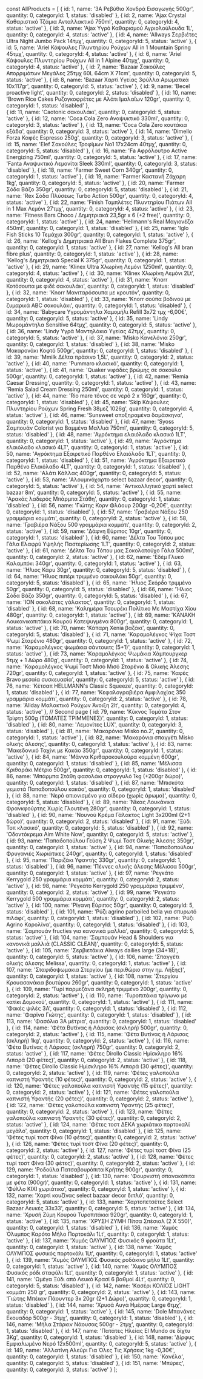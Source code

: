 const AllProducts = [
    { id: 1, name: '3Α Ρεβύθια Χονδρά Εισαγωγής 500gr', quantity: 0, categoryId: 1, status: 'disabled' },
    { id: 2, name: 'Ajax Crystal Καθαριστικό Τζάμια Ανταλλακτικό 750ml', quantity: 0, categoryId: 4, status: 'active' },
    { id: 3, name: 'Ajax Υγρό Καθαρισμού Αγριολούλουδα 1L', quantity: 0, categoryId: 4, status: 'active' },
    { id: 4, name: 'Allways Σερβιέτες Ultra Night Jumbo Pack 14τμχ', quantity: 0, categoryId: 5, status: 'active' },
    { id: 5, name: 'Ariel Κάψουλες Πλυντηρίου Ρούχων All in 1 Mountain Spring 45τμχ', quantity: 0, categoryId: 4, status: 'active' },
    { id: 6, name: 'Ariel Κάψουλες Πλυντηρίου Ρούχων All in 1 Alpine 40τμχ', quantity: 0, categoryId: 4, status: 'active' },
    { id: 7, name: 'Bazaar Σακούλες Απορριμάτων Μεγάλες 25τμχ 60L 64cm X 71cm', quantity: 0, categoryId: 5, status: 'active' },
    { id: 8, name: 'Bazaar Χαρτί Υγείας 3φύλλα Αρωματικά 10x117gr', quantity: 0, categoryId: 5, status: 'active' },
    { id: 9, name: 'Becel proactive light', quantity: 0, categoryId: 2, status: 'disabled' },
    { id: 10, name: 'Brown Rice Cakes Ρυζογκοφρέτες με Αλάτι Ιμαλαϊων 120gr', quantity: 0, categoryId: 1, status: 'disabled' },   
    { id: 11, name: 'Caotonic σακουλάκι', quantity: 0, categoryId: 5, status: 'active' },
    { id: 12, name: 'Coca Cola Zero Αναψυκτικό 330ml', quantity: 0, categoryId: 3, status: 'active' },
    { id: 13, name: 'Coca Cola Zero κουτάκια εξάδα', quantity: 0, categoryId: 3, status: 'active' },
    { id: 14, name: 'Dimello Forza Καφές Espresso 250g', quantity: 0, categoryId: 3, status: 'active' },
    { id: 15, name: 'Elef Σακούλες Τροφίμων No1 17x24cm 40τμχ', quantity: 0, categoryId: 5, status: 'disabled' },
    { id: 16, name: 'Fa Αφρόλουτρο Active Energizing 750ml', quantity: 0, categoryId: 5, status: 'active' },
    { id: 17, name: 'Fanta Αναψυκτικό Λεμονίτα Sleek 330ml', quantity: 0, categoryId: 3, status: 'disabled' },
    { id: 18, name: 'Farmer Sweet Corn 340gr', quantity: 0, categoryId: 1, status: 'active' },
    { id: 19, name: 'Farmer Καστανή Ζάχαρη 1kg', quantity: 0, categoryId: 5, status: 'active' },
    { id: 20, name: 'Farmer Σόδα Βάζο 350gr', quantity: 0, categoryId: 5, status: 'disabled' },
    { id: 21, name: 'Rex Σόδα Πλύσεως Turbo Action 500gr', quantity: 0, categoryId: 4, status: 'active' },
    { id: 22, name: 'Finish Ταμπλέτες Πλυντηρίου Πιάτων All in 1 Max Λεμόνι 27τμχ', quantity: 0, categoryId: 4, status: 'active' },
    { id: 23, name: 'Fitness Bars Choco / Δημητριακά 23,5gr x 6 (+2 free)', quantity: 0, categoryId: 1, status: 'active' },
    { id: 24, name: 'Hellmann\'s Real Μαγιονέζα 450ml', quantity: 0, categoryId: 1, status: 'disabled' },
    { id: 25, name: 'Iglo Fish Sticks 10 Τεμάχια 300gr', quantity: 0, categoryId: 1, status: 'active' },
    { id: 26, name: 'Kellog\'s Δημητριακά All Bran Flakes Complete 375gr', quantity: 0, categoryId: 1, status: 'active' },
    { id: 27, name: 'Kellog\'s All bran fibre plus', quantity: 0, categoryId: 1, status: 'active' },
    { id: 28, name: 'Kellog\'s Δημητριακά Special K 375gr', quantity: 0, categoryId: 1, status: 'active' },
    { id: 29, name: 'Klinex Ultra Χλωρίνη Λεμόνι 1250ml', quantity: 0, categoryId: 4, status: 'active' },
    { id: 30, name: 'Klinex Χλωρίνη Λεμόνι 2Lt', quantity: 0, categoryId: 4, status: 'active' },
    { id: 31, name: 'Knorr Κοτόσουπα με φιδέ σακουλάκι', quantity: 0, categoryId: 1, status: 'disabled' },
    { id: 32, name: 'Knorr Μανιταρόσουπα με κρουτόν', quantity: 0, categoryId: 1, status: 'disabled' },
    { id: 33, name: 'Knorr σούπα βοδινού με ζυμαρικά ABC σακουλάκι', quantity: 0, categoryId: 1, status: 'disabled' },
    { id: 34, name: 'Babycare Υγρομάντηλα Χαμομήλι Refill 3x72 τμχ -6,00€', quantity: 0, categoryId: 5, status: 'active' },
    { id: 35, name: 'Lindy Μωρομάντηλα Sensitive 64τμχ', quantity: 0, categoryId: 5, status: 'active' },
    { id: 36, name: 'Lindy Υγρά Μαντηλάκια Υγείας 42τμχ', quantity: 0, categoryId: 5, status: 'active' },
    { id: 37, name: 'Misko Κανελόνια 250gr', quantity: 0, categoryId: 1, status: 'disabled' },
    { id: 38, name: 'Misko Μακαρονάκι Κοφτό 500gr', quantity: 0, categoryId: 1, status: 'disabled' },
    { id: 39, name: 'Mmilk Δέλτα πράσινο 1,5L', quantity: 0, categoryId: 2, status: 'active' },
    { id: 40, name: 'Pummaro κλασικό', quantity: 0, categoryId: 1, status: 'active' },
    { id: 41, name: 'Quaker νιφάδες βρώμης σε σακούλα 500gr', quantity: 0, categoryId: 1, status: 'active' },
    { id: 42, name: 'Remia Caesar Dressing', quantity: 0, categoryId: 1, status: 'active' },
    { id: 43, name: 'Remia Salad Cream Dressing 250ml', quantity: 0, categoryId: 1, status: 'active' },
    { id: 44, name: 'Rio mare τόνος σε νερό 2 x 160gr', quantity: 0, categoryId: 1, status: 'disabled' },
    { id: 45, name: 'Skip Κάψουλες Πλυντηρίου Ρούχων Spring Fresh 38μεζ 1026g', quantity: 0, categoryId: 4, status: 'active' },
    { id: 46, name: 'Sunsweet αποξηραμένα δαμάσκηνα', quantity: 0, categoryId: 1, status: 'disabled' },
    { id: 47, name: 'Syoss Σαμπουάν Colorist για Βαμμένα Μαλλιά 750ml', quantity: 0, categoryId: 5, status: 'disabled' },
    { id: 48, name: 'Αγρόκτημα ελαιόλαδο κλασικό 1LT', quantity: 0, categoryId: 1, status: 'active' },
    { id: 49, name: 'Αγρόκτημα ελαιόλαδο κλασικό 4LT', quantity: 0, categoryId: 1, status: 'active' },
    { id: 50, name: 'Αγρόκτημα Εξαιρετικό Παρθένο Ελαιόλαδο 1LT', quantity: 0, categoryId: 1, status: 'disabled' },
    { id: 51, name: 'Αγρόκτημα Εξαιρετικό Παρθένο Ελαιόλαδο 4LT', quantity: 0, categoryId: 1, status: 'disabled' },
    { id: 52, name: 'Αλάτι Κάλλας 400gr', quantity: 0, categoryId: 5, status: 'active' },
    { id: 53, name: 'Αλουμινόχαρτο select bazaar decor', quantity: 0, categoryId: 5, status: 'active' },
    { id: 54, name: 'Αντικολλητικό χαρτί select bazaar 8m', quantity: 0, categoryId: 5, status: 'active' },
    { id: 55, name: 'Αρακάς λαδερός Μπάρμπα Στάθη', quantity: 0, categoryId: 1, status: 'disabled' },
    { id: 56, name: 'Γιώτης Κορν Φλάουρ 200gr -0,20€', quantity: 0, categoryId: 1, status: 'disabled' },
    { id: 57, name: 'Γραβιέρα Νάξου 250 γραμμάρια κομμάτι', quantity: 0, categoryId: 2, status: 'active' },
    { id: 58, name: 'Γραβιέρα Νάξου 500 γραμμάρια κομμάτι', quantity: 0, categoryId: 2, status: 'active' },
    { id: 59, name: 'Δάφνη Εύριπος 10gr', quantity: 0, categoryId: 1, status: 'disabled' },
    { id: 60, name: 'Δέλτα Του Τόπου μας Γάλα Ελαφρύ Υψηλής Παστερίωσης 1LT', quantity: 0, categoryId: 2, status: 'active' },
    { id: 61, name: 'Δέλτα Του Τόπου μας Σοκολατούχο Γάλα 500ml', quantity: 0, categoryId: 2, status: 'active' },
    { id: 62, name: 'Εδέμ Γλυκό Καλαμπόκι 340gr', quantity: 0, categoryId: 1, status: 'active' },
    { id: 63, name: 'Ήλιος Κάρυ 30gr', quantity: 0, categoryId: 5, status: 'disabled' },
    { id: 64, name: 'Ήλιος πιπέρι τριμμένο σακουλάκι 50gr', quantity: 0, categoryId: 5, status: 'disabled' },
    { id: 65, name: 'Ήλιος Σκόρδο τριμμένο 50gr', quantity: 0, categoryId: 5, status: 'disabled' },
    { id: 66, name: 'Ήλιος Σόδα Βάζο 350gr', quantity: 0, categoryId: 5, status: 'disabled' },
    { id: 67, name: 'ION σοκολάτες γάλακτος', quantity: 0, categoryId: 1, status: 'disabled' },
    { id: 68, name: 'Καλημέρα Τσουρέκι Πολίτικο Με Μαστίχα Χίου 480gr', quantity: 0, categoryId: 1, status: 'active' },
    { id: 69, name: 'ΚΑΝΑΚΗ Λουκανικοπιτάκια Κουρού Κατεψυγμένα 800gr', quantity: 0, categoryId: 1, status: 'active' },
    { id: 70, name: 'Κάπαρη Xenia βαζάκι', quantity: 0, categoryId: 5, status: 'disabled' },
    { id: 71, name: 'Καραμολέγκος Ψίχα Τοστ Ψωμί Σταρένιο 480gr', quantity: 0, categoryId: 1, status: 'active' },
    { id: 72, name: 'Καραμολέγκος ψωμάκια σάντουιτς (5+1)', quantity: 0, categoryId: 1, status: 'active' },
    { id: 73, name: 'Καραμολέγκος Ψωμάκια Χάμπουργκερ 5τμχ + 1 Δώρο 480g', quantity: 0, categoryId: 1, status: 'active' },
    { id: 74, name: 'Καραμολέγκος Ψωμί Τοστ Μισό Μισό Σταρένιο & Ολικής Άλεσης 720gr', quantity: 0, categoryId: 1, status: 'active' },
    { id: 75, name: 'Καφές Bravo μεσαία συσκευασία', quantity: 0, categoryId: 5, status: 'active' },
    { id: 76, name: 'Κέτσαπ HELLMANN\'s Classic Squeeze', quantity: 0, categoryId: 1, status: 'disabled' },
    { id: 77, name: 'Κεφαλογραβιέρα Αμφιλοχίας 350 γραμμάρια κομμάτι', quantity: 0, categoryId: 2, status: 'active' },
    { id: 78, name: 'Allday Μαλακτικό Ρούχων Άνοιξη 2lt', quantity: 0, categoryId: 4, status: 'active' },
    // Second page
    { id: 79, name: 'Κύκνος Τομάτα Στον Τρίφτη 500g (ΤΟΜΑΤΕΣ ΤΡΙΜΜΕΝΕΣ)', quantity: 0, categoryId: 1, status: 'disabled' },
    { id: 80, name: 'Λεμονίτες LUX', quantity: 0, categoryId: 3, status: 'disabled' },
    { id: 81, name: 'Μακαρόνια Misko no.2', quantity: 0, categoryId: 1, status: 'active' },
    { id: 82, name: 'Μακαρόνια σπαγγέτι Misko ολικής άλεσης', quantity: 0, categoryId: 1, status: 'active' },
    { id: 83, name: 'Μακεδονικό Ταχίνι με Κακάο 350gr', quantity: 0, categoryId: 1, status: 'active' },
    { id: 84, name: 'Μάννα Κριθαροκουλούρα κομμένη 600gr', quantity: 0, categoryId: 1, status: 'disabled' },
    { id: 85, name: 'Μέλισσα Κριθαράκι Μέτριο 500gr', quantity: 0, categoryId: 1, status: 'disabled' },
    { id: 86, name: 'Μπάρμπα Στάθη φασολάκι στρογγυλό 1kg (+200gr δώρο)', quantity: 0, categoryId: 1, status: 'disabled' },
    { id: 87, name: 'Μπισκότα γεμιστά Παπαδοπούλου κακάο', quantity: 0, categoryId: 1, status: 'disabled' },
    { id: 88, name: 'Νερό απιονισμένο για σίδερο (χωρίς άρωμα)', quantity: 0, categoryId: 5, status: 'disabled' },
    { id: 89, name: 'Νίκας Λουκάνικα Φρανκφούρτης Χωρίς Γλουτένη 280gr', quantity: 0, categoryId: 1, status: 'disabled' },
    { id: 90, name: 'Νουνού Κρέμα Γάλακτος Light 3x200ml (2+1 δώρο)', quantity: 0, categoryId: 2, status: 'disabled' },
    { id: 91, name: 'Ξύδι Τοπ κλασικό', quantity: 0, categoryId: 5, status: 'disabled' },
    { id: 92, name: 'Οδοντόκρεμα Aim White Now', quantity: 0, categoryId: 5, status: 'active' },
    { id: 93, name: 'Παπαδοπούλου Γεύση 2 Ψωμί Τοστ Ολικής Άλεσης 350gr', quantity: 0, categoryId: 1, status: 'active' },
    { id: 94, name: 'Παπαδοπούλου Φρυγανιές Χωριάτικες 240gr', quantity: 0, categoryId: 1, status: 'disabled' },
    { id: 95, name: 'Παριζάκι Υφαντής 330gr', quantity: 0, categoryId: 1, status: 'disabled' },
    { id: 96, name: 'Πέννες ολικής άλεσης Μέλισσα 500gr', quantity: 0, categoryId: 1, status: 'active' },
    { id: 97, name: 'Ρεγκάτο Kerrygold 250 γραμμάρια κομμάτι', quantity: 0, categoryId: 2, status: 'active' },
    { id: 98, name: 'Ρεγκάτο Kerrygold 250 γραμμάρια τριμμένο', quantity: 0, categoryId: 2, status: 'active' },
    { id: 99, name: 'Ρεγκάτο Kerrygold 500 γραμμάρια κομμάτι', quantity: 0, categoryId: 2, status: 'active' },
    { id: 100, name: 'Ρίγανη Εύριπος 50gr', quantity: 0, categoryId: 5, status: 'disabled' },
    { id: 101, name: 'Ρύζι agrino parboiled bella για σπυρωτό πιλάφι', quantity: 0, categoryId: 1, status: 'disabled' },
    { id: 102, name: 'Ρύζι Agrino Καρολίνα', quantity: 0, categoryId: 1, status: 'disabled' },
    { id: 103, name: 'Σαμπουάν fructies για κανονικά μαλλιά', quantity: 0, categoryId: 5, status: 'active' },
    { id: 104, name: 'Σαμπουάν Head & Shoulders για κανονικά μαλλιά (CLASSIC CLEAN)', quantity: 0, categoryId: 5, status: 'active' },
    { id: 105, name: 'Σερβιετάκια Always dailies large (34+18)', quantity: 0, categoryId: 5, status: 'active' },
    { id: 106, name: 'Σπαγγέτι ολικής άλεσης Melissa', quantity: 0, categoryId: 1, status: 'active' },
    { id: 107, name: 'Σταφιδοψωμακια Στεργίου (με περιθώριο στην ημ. Λήξης)', quantity: 0, categoryId: 1, status: 'active' },
    { id: 108, name: 'Στεργίου Κρουασανάκια βουτύρου 260gr', quantity: 0, categoryId: 1, status: 'active' },
    { id: 109, name: 'Τυρί παρμεζάνα σκληρή τριμμένο 200gr', quantity: 0, categoryId: 2, status: 'active' },
    { id: 110, name: 'Τυροπιτάκια τρίγωνα με κατίκι Δομοκού', quantity: 0, categoryId: 1, status: 'active' },
    { id: 111, name: 'Φακές ψιλές 3Α', quantity: 0, categoryId: 1, status: 'disabled' },
    { id: 112, name: 'Φαρίνα Γιώτης', quantity: 0, categoryId: 1, status: 'disabled' },
    { id: 113, name: 'Φασόλια 3Α μέτρια', quantity: 0, categoryId: 1, status: 'disabled' },
    { id: 114, name: 'Φέτα Βυτίνας ή Λάρισας (σκληρή) 500gr', quantity: 0, categoryId: 2, status: 'active' },
    { id: 115, name: 'Φέτα Βυτίνας ή Λάρισας (σκληρή) 1kg', quantity: 0, categoryId: 2, status: 'active' },
    { id: 116, name: 'Φέτα Βυτίνας ή Λάρισας (σκληρή) 750gr', quantity: 0, categoryId: 2, status: 'active' },
    { id: 117, name: 'Φέτες Dirollo Classic Ημίσκληρο 16% Λιπαρά (20 φέτες)', quantity: 0, categoryId: 2, status: 'active' },
    { id: 118, name: 'Φέτες Dirollo Classic Ημίσκληρο 16% Λιπαρά (30 φέτες)', quantity: 0, categoryId: 2, status: 'active' },
    { id: 119, name: 'Φέτες γαλοπούλα καπνιστή Υφαντής (10 φέτες)', quantity: 0, categoryId: 2, status: 'active' },
    { id: 120, name: 'Φέτες γαλοπούλα καπνιστή Υφαντής (15 φέτες)', quantity: 0, categoryId: 2, status: 'active' },
    { id: 121, name: 'Φέτες γαλοπούλα καπνιστή Υφαντής (20 φέτες)', quantity: 0, categoryId: 2, status: 'active' },
    { id: 122, name: 'Φέτες γαλοπούλα καπνιστή Υφαντής (25 φέτες)', quantity: 0, categoryId: 2, status: 'active' },
    { id: 123, name: 'Φέτες γαλοπούλα καπνιστή Υφαντής (30 φέτες)', quantity: 0, categoryId: 2, status: 'active' },
    { id: 124, name: 'Φέτες τοστ ΔΕΚΑ χωριάτικο πορτοκαλί μεγάλο', quantity: 0, categoryId: 1, status: 'disabled' },
    { id: 125, name: 'Φέτες τυρί τοστ Φίνα (10 φέτες)', quantity: 0, categoryId: 2, status: 'active' },
    { id: 126, name: 'Φέτες τυρί τοστ Φίνα (20 φέτες)', quantity: 0, categoryId: 2, status: 'active' },
    { id: 127, name: 'Φέτες τυρί τοστ Φίνα (25 φέτες)', quantity: 0, categoryId: 2, status: 'active' },
    { id: 128, name: 'Φέτες τυρί τοστ Φίνα (30 φέτες)', quantity: 0, categoryId: 2, status: 'active' },
    { id: 129, name: 'Ροδούλα Πατσαβουρόπιτα Κρήτης 900gr', quantity: 0, categoryId: 1, status: 'disabled' },
    { id: 130, name: 'Φουρνιστή σπανακόπιτα με φέτα (900gr)', quantity: 0, categoryId: 1, status: 'active' },
    { id: 131, name: 'Φύλλο ΚΙΧΙ χωριάτικο', quantity: 0, categoryId: 1, status: 'active' },
    { id: 132, name: 'Χαρτί κουζίνας select bazaar decor διπλό', quantity: 0, categoryId: 5, status: 'active' },
    { id: 133, name: 'Χαρτοπετσέτες Select Bazaar Λευκές 33x33', quantity: 0, categoryId: 5, status: 'active' },
    { id: 134, name: 'Χρυσή Ζύμη Κουρού Τυροπιτάκια 920gr', quantity: 0, categoryId: 1, status: 'active' },
    { id: 135, name: 'ΧΡΥΣΗ ΖΥΜΗ Πίτσα Σπέσιαλ (2 Χ 550)', quantity: 0, categoryId: 1, status: 'disabled' },
    { id: 136, name: 'Χυμός Όλυμπος Καρότο Μήλο Πορτοκάλι 1Lt', quantity: 0, categoryId: 1, status: 'active' },
    { id: 137, name: 'Χυμός ΟΛΥΜΠΟΣ Φυσικός 9 φρούτα 1Lt', quantity: 0, categoryId: 1, status: 'active' },
    { id: 138, name: 'Χυμός ΟΛΥΜΠΟΣ φυσικός πορτοκάλι 1Lt', quantity: 0, categoryId: 1, status: 'active' },
    { id: 139, name: 'Χυμός ΟΛΥΜΠΟΣ Φυσικός ροδάκινο μήλο 1Lt', quantity: 0, categoryId: 1, status: 'active' },
    { id: 140, name: 'Χυμός ΟΛΥΜΠΟΣ Φυσικός ρόδι σταφύλι 1Lt', quantity: 0, categoryId: 1, status: 'active' },
    { id: 141, name: 'Ωμέγα Ξύδι από Λευκό Κρασί 6 βαθμοί 4Lt', quantity: 0, categoryId: 5, status: 'disabled' },
    { id: 142, name: 'Κασέρι ΚΟΛΙΟΣ LIGHT κομμάτι 250 gr', quantity: 0, categoryId: 2, status: 'active' },
    { id: 143, name: 'Γιώτης Μπέικιν Πάουντερ 3x 20gr (2+1 Δώρο)', quantity: 0, categoryId: 1, status: 'disabled' },
    { id: 144, name: 'Χρυσά Αυγά Ημέρας Large 6τμχ', quantity: 0, categoryId: 1, status: 'active' },
    { id: 145, name: 'Dole Μπανάνες Εκουαδόρ 500gr - 3τμχ', quantity: 0, categoryId: 1, status: 'disabled' },
    { id: 146, name: 'Μήλα Στάρκιν Νάουσας 500gr - 2τμχ', quantity: 0, categoryId: 1, status: 'disabled' },
    { id: 147, name: 'Πατάτες Ηλείας El Mundo σε δίχτυ 3Kg', quantity: 0, categoryId: 1, status: 'disabled' },
    { id: 148, name: 'Δίρφυς Εμφιαλωμένο Νερό 12x500ml', quantity: 0, categoryId: 5, status: 'active' },
    { id: 149, name: 'Αλλατίνη Αλεύρι Για Όλες Τις Χρήσεις 1kg -0,30€', quantity: 0, categoryId: 1, status: 'disabled' },
    { id: 150, name: 'Κανέλα', quantity: 0, categoryId: 5, status: 'disabled' },
    { id: 151, name: 'Μπύρες', quantity: 0, categoryId: 3, status: 'active' }
];